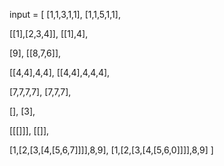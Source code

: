 input = 
[
[1,1,3,1,1],
[1,1,5,1,1],

[[1],[2,3,4]],
[[1],4],

[9],
[[8,7,6]],

[[4,4],4,4],
[[4,4],4,4,4],

[7,7,7,7],
[7,7,7],

[],
[3],

[[[]]],
[[]],

[1,[2,[3,[4,[5,6,7]]]],8,9],
[1,[2,[3,[4,[5,6,0]]]],8,9]
]